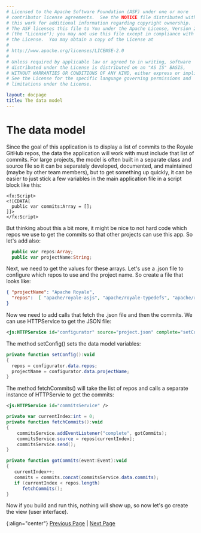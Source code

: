 ```yaml
---
# Licensed to the Apache Software Foundation (ASF) under one or more
# contributor license agreements.  See the NOTICE file distributed with
# this work for additional information regarding copyright ownership.
# The ASF licenses this file to You under the Apache License, Version 2.0
# (the "License"); you may not use this file except in compliance with
# the License.  You may obtain a copy of the License at
# 
# http://www.apache.org/licenses/LICENSE-2.0
# 
# Unless required by applicable law or agreed to in writing, software
# distributed under the License is distributed on an "AS IS" BASIS,
# WITHOUT WARRANTIES OR CONDITIONS OF ANY KIND, either express or implied.
# See the License for the specific language governing permissions and
# limitations under the License.

layout: docpage
title: The data model
---
```


# The data model

Since the goal of this application is to display a list of commits to the Royale GitHub repos, the data the application will work with must include that list of commits.  For large projects, the model is often built in a separate class and source file so it can be separately developed, documented, and maintained (maybe by other team members), but to get something up quickly, it can be easier to just stick a few variables in the main application file in a script block like this:

```
<fx:Script>
<![CDATA[
  public var commits:Array = [];
]]>
</fx:Script>
```

But thinking about this a bit more, it might be nice to not hard code which repos we use to get the commits so that other projects can use this app.  So let's add also:

```ActionScript
  public var repos:Array;
  public var projectName:String;
```

Next, we need to get the values for these arrays.  Let's use a .json file to configure which repos to use and the project name.  So create a file that looks like:

```JSON
{ "projectName": "Apache Royale",
  "repos":  [ "apache/royale-asjs", "apache/royale-typedefs", "apache/royale-compiler" ]
}
```
Now we need to add calls that fetch the .json file and then the commits.  We can use HTTPService to get the JSON file:

```XML
<js:HTTPService id="configurator" source="project.json" complete="setConfig();fetchCommits()" />
```
The method setConfig() sets the data model variables:

```ActionScript
private function setConfig():void
{
  repos = configurator.data.repos;
  projectName = configurator.data.projectName;
}
```

The method fetchCommits() will take the list of repos and calls a separate instance of HTTPServie to get the commits:

```XML
<js:HTTPService id="commitsService" />
```
```ActionScript
private var currentIndex:int = 0;
private function fetchCommits():void
{
    commitsService.addEventListener("complete", gotCommits);
    commitsService.source = repos[currentIndex];
    commitsService.send();
}

private function gotCommits(event:Event):void
{
   currentIndex++;
   commits = commits.concat(commitsService.data.commits);
   if (currentIndex < repos.length)
      fetchCommits();
}

```

Now if you build and run this, nothing will show up, so now let's go create the view (user interface).

{:align="center"}
[Previous Page](create-an-application/application-tutorial/main.html) \| [Next Page](create-an-application/application-tutorial/view.html)

